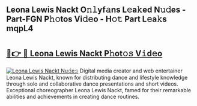 ## Leona Lewis Nackt O𝚗𝚕yf𝚊ns L𝚎a𝚔ed N𝚞𝚍es - Part-FGN P𝚑𝚘tos Vi𝚍𝚎o - H𝚘𝚝 Part L𝚎a𝚔s mqpL4

# <h2><a href="http://kfey3c.oniu.top/?m=Leona+Lewis+Nackt">🔗👉 🔴 Leona Lewis Nackt P𝚑ot𝚘𝚜 V𝚒d𝚎o</a></h2>

[![Leona Lewis Nackt Nu𝚍e𝚜](https://i.imgur.com/0qMVB7G.gif)](http://kfey3c.oniu.top/?m=Leona+Lewis+Nackt)
Digital media creator and web entertainer Leona Lewis Nackt, known for distributing dance and lifestyle knowledge through solo and collaborative dance presentations and short videos. Exceptional choreographer Leona Lewis Nackt, famed for their remarkable abilities and achievements in creating dance routines.  
